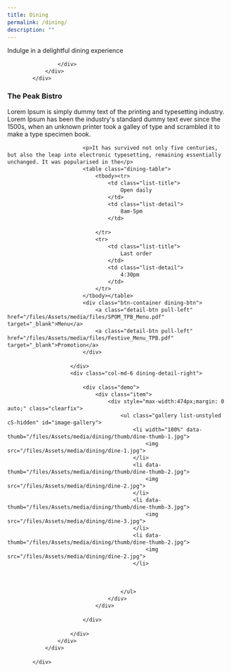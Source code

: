 ```yaml
---
title: Dining
permalink: /dining/
description: ""
---
```

<script src="/files/Assets/jquery/lightslider.js"></script>

<div class="container">
                <div class="row justify-content-center dining-highlights-main">
                    <div class="col-12 col-md-12 align-center text-center">                        
                        <p class="mbr-section-subtitle align-center mbr-fonts-style pb-2 display-5">
                            Indulge in a delightful dining experience
                        </p>


                    </div>
                </div>
            </div>
<div class="dining-mission-main">
                <div class="dining-container">
                    <div class="row">
                        <div class="col-md-6 dining-detail-left">
                            <h3 class="dining-title">The Peak Bistro</h3>
                            <p>Lorem Ipsum is simply dummy text of the printing and typesetting industry. Lorem Ipsum has been the industry's standard dummy text ever since the 1500s, when an unknown printer took a galley of type and scrambled it to make
                                a type specimen book. </p>

                            <p>It has survived not only five centuries, but also the leap into electronic typesetting, remaining essentially unchanged. It was popularised in the</p>
                            <table class="dining-table">
                                <tbody><tr>
                                    <td class="list-title">
                                        Open daily
                                    </td>
                                    <td class="list-detail">
                                        8am-5pm
                                    </td>

                                </tr>
                                <tr>
                                    <td class="list-title">
                                        Last order
                                    </td>
                                    <td class="list-detail">
                                        4:30pm
                                    </td>
                                </tr>
                            </tbody></table>
                            <div class="btn-container dining-btn">
                                <a class="detail-btn pull-left" href="/files/Assets/media/files/SPOM_TPB_Menu.pdf" target="_blank">Menu</a>
                                <a class="detail-btn pull-left" href="/files/Assets/media/files/Festive_Menu_TPB.pdf" target="_blank">Promotion</a>
                            </div>

                        </div>
                        <div class="col-md-6 dining-detail-right">

                            <div class="demo">
                                <div class="item">
                                    <div style="max-width:474px;margin: 0 auto;" class="clearfix">
                                        <ul class="gallery list-unstyled cS-hidden" id="image-gallery">
                                            <li width="100%" data-thumb="/files/Assets/media/dining/thumb/dine-thumb-1.jpg">
                                                <img src="/files/Assets/media/dining/dine-1.jpg">
                                            </li>
                                            <li data-thumb="/files/Assets/media/dining/thumb/dine-thumb-2.jpg">
                                                <img src="/files/Assets/media/dining/dine-2.jpg">
                                            </li>
                                            <li data-thumb="/files/Assets/media/dining/thumb/dine-thumb-3.jpg">
                                                <img src="/files/Assets/media/dining/dine-3.jpg">
                                            </li>
                                            <li data-thumb="/files/Assets/media/dining/thumb/dine-thumb-2.jpg">
                                                <img src="/files/Assets/media/dining/dine-2.jpg">
                                            </li>



                                        </ul>
                                    </div>
                                </div>

                            </div>

                        </div>
                    </div>
                </div>

            </div>